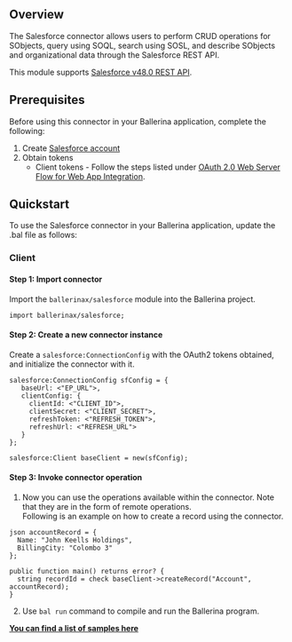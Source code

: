 ## Overview
The Salesforce connector allows users to perform CRUD operations for SObjects, query using SOQL, search using SOSL, and describe SObjects and organizational data through the Salesforce REST API.

This module supports [Salesforce v48.0 REST API](https://developer.salesforce.com/docs/atlas.en-us.224.0.api_rest.meta/api_rest/intro_what_is_rest_api.htm).


## Prerequisites
Before using this connector in your Ballerina application, complete the following:
1. Create [Salesforce account](https://developer.salesforce.com/signup)
2. Obtain tokens  
   - Client tokens - Follow the steps listed under [OAuth 2.0 Web Server Flow for Web App Integration](https://help.salesforce.com/articleView?id=sf.remoteaccess_oauth_web_server_flow.htm&type=5).

## Quickstart
To use the Salesforce connector in your Ballerina application, update the .bal file as follows:

### Client
#### Step 1: Import connector
Import the `ballerinax/salesforce` module into the Ballerina project.

```ballerina
import ballerinax/salesforce;
```

#### Step 2: Create a new connector instance
Create a `salesforce:ConnectionConfig` with the OAuth2 tokens obtained, and initialize the connector with it.
```ballerina
salesforce:ConnectionConfig sfConfig = {
   baseUrl: <"EP_URL">,
   clientConfig: {
     clientId: <"CLIENT_ID">,
     clientSecret: <"CLIENT_SECRET">,
     refreshToken: <"REFRESH_TOKEN">,
     refreshUrl: <"REFRESH_URL"> 
   }
};

salesforce:Client baseClient = new(sfConfig);
```

#### Step 3: Invoke connector operation
1. Now you can use the operations available within the connector. Note that they are in the form of remote operations.  
Following is an example on how to create a record using the connector.

  ```ballerina
  json accountRecord = {
    Name: "John Keells Holdings",
    BillingCity: "Colombo 3"
  };

  public function main() returns error? {
    string recordId = check baseClient->createRecord("Account", accountRecord);
  }
  ```
2. Use `bal run` command to compile and run the Ballerina program.


**[You can find a list of samples here](https://github.com/ballerina-platform/module-ballerinax-sfdc/tree/master/salesforce/samples/rest_api_usecases)**
